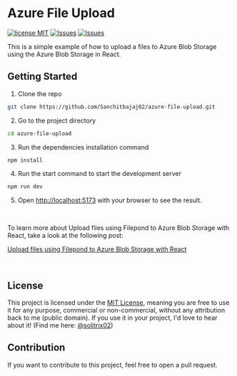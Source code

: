 # Azure File Upload

[![license MIT](https://img.shields.io/github/license/sanchitbajaj02/azure-file-upload?color=light)](https://github.com/Sanchitbajaj02/azure-file-upload/blob/master/LICENSE)
[![Issues](https://img.shields.io/github/issues/sanchitbajaj02/azure-file-upload?color=light)](https://github.com/Sanchitbajaj02/azure-file-upload/issues)
[![Issues](https://img.shields.io/github/issues-pr/sanchitbajaj02/azure-file-upload?color=light)](https://github.com/Sanchitbajaj02/azure-file-upload/issues)

This is a simple example of how to upload a files to Azure Blob Storage using the Azure Blob Storage in React.

## Getting Started

1. Clone the repo

```bash
git clone https://github.com/Sanchitbajaj02/azure-file-upload.git
```

2. Go to the project directory

```bash
cd azure-file-upload
```

3. Run the dependencies installation command

```bash
npm install
```

4. Run the start command to start the development server

```bash
npm run dev
```

5. Open [http://localhost:5173](http://localhost:5173) with your browser to see the result.

<br/>

To learn more about Upload files using Filepond to Azure Blob Storage with React, take a look at the following post:

[Upload files using Filepond to Azure Blob Storage with React](https://solitrix02.hashnode.dev/upload-files-to-azure-blob-storage)

<br/>

## License

This project is licensed under the [MIT License](LICENSE), meaning you are free to use it for any purpose, commercial or non-commercial, without any attribution back to me (public domain). If you use it in your project, I'd love to hear about it! (Find me here: [@solitrix02](https://twitter.com/solitrix02))

## Contribution

If you want to contribute to this project, feel free to open a pull request.
